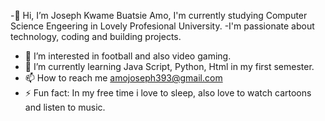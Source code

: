 -👋 Hi, I’m Joseph Kwame Buatsie Amo, I'm currently studying Computer Science Engeering in Lovely Profesional University.
-I'm passionate about technology, coding and building projects.
- 👀 I’m interested in football and also video gaming. 
- 🌱 I’m currently learning Java Script, Python, Html in my first semester. 
- 📫 How to reach me amojoseph393@gmail.com
- ⚡ Fun fact: In my free time i love to sleep, also love to watch cartoons and listen to music.

<!---
Joeyb909/Joeyb909 is a ✨ special ✨ repository because its `README.md` (this file) appears on your GitHub profile.
You can click the Preview link to take a look at your changes.
--->
